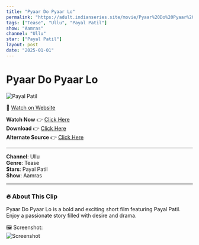 ```yaml
---
title: "Pyaar Do Pyaar Lo"
permalink: "https://adult.indianseries.site/movie/Pyaar%20Do%20Pyaar%20Lo"
tags: ["Tease", "Ullu", "Payal Patil"]
show: "Aamras"
channel: "Ullu"
star: ["Payal Patil"]
layout: post
date: "2025-01-01"
---
```


# Pyaar Do Pyaar Lo

![Payal Patil](https://shorts.desisins.com/wp-content/uploads/2024/05/Pyaar-Do-Pyaar-Lo-DesiSins.com_.jpg)

🔗 [Watch on Website](https://adult.indianseries.site/movie/Pyaar%20Do%20Pyaar%20Lo)

**Watch Now** 👉 [Click Here](https://adult.indianseries.site/movie/Pyaar%20Do%20Pyaar%20Lo)  
**Download** 👉 [Click Here](https://adult.indianseries.site/movie/Pyaar%20Do%20Pyaar%20Lo)  
**Alternate Source** 👉 [Click Here](https://adult.indianseries.site/movie/Pyaar%20Do%20Pyaar%20Lo)

---

**Channel**: Ullu  
**Genre**: Tease  
**Stars**: Payal Patil  
**Show**: Aamras

---

### 🔥 About This Clip

Pyaar Do Pyaar Lo is a bold and exciting short film featuring Payal Patil. Enjoy a passionate story filled with desire and drama.
 
🖼️ Screenshot:  
![Screenshot](https://shorts.desisins.com/wp-content/uploads/2024/05/Pyaar-Do-Pyaar-Lo-DesiSins.com_.jpg)
